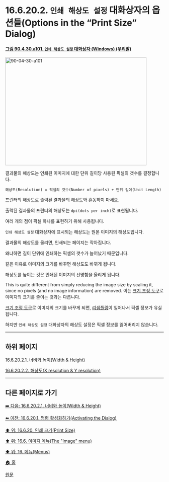 # 16.6.20.2. `인쇄 해상도 설정` 대화상자의 옵션들(Options in the “Print Size” Dialog)

<a id="90-04-30-a101"></a>

#### [그림 90.4.30.a101. `인쇄 해상도 설정` 대화상자 (Windows) (우리말)](./90-04-0030-set_image_print_resolution.md#90-04-30-a101)
<img width="449" height="343" alt="90-04-30-a101" src="https://github.com/wonder13662/gimp/assets/15767104/6f4138fe-b944-4a86-bd46-9b30ddd4181c" />

결과물의 해상도는 인쇄된 이미지에 대한 단위 길이당 사용된 픽셀의 갯수를 결정합니다.

```
해상도(Resolution) = 픽셀의 갯수(Number of pixels) ÷ 단위 길이(Unit Length)
```

프린터의 해상도로 출력된 결과물의 해상도와 혼동하지 마세요.

출력된 결과물의 프린터의 해상도는 `dpi(dots per inch)`로 표현됩니다.

여러 개의 점이 픽셀 하나를 표현하기 위해 사용됩니다.

`인쇄 해상도 설정` 대화상자에 표시되는 해상도는 원본 이미지의 해상도입니다.

결과물의 해상도를 올리면, 인쇄되는 페이지는 작아집니다.

왜냐하면 길이 단위에 인쇄하는 픽셀의 갯수가 늘어났기 때문입니다.

같은 이유로 이미지의 크기를 바꾸면 해상도도 바뀌게 됩니다.

해상도를 높이는 것은 인쇄된 이미지의 선명함을 올리게 됩니다.

This is quite different from simply reducing the image size by scaling it, since no pixels (and no image information) are removed.
이는 [크기 조정 도구](./14-04-06-00-scale.md)로 이미지의 크기를 줄이는 것과는 다릅니다.

[크기 조정 도구](./14-04-06-00-scale.md)로 이미지의 크기를 바꾸게 되면, [리샘플링](./19-glossaryx-resample.md)이 일어나서 픽셀 정보가 유실됩니다.

하지만 `인쇄 해상도 설정` 대화상자의 해상도 설정은 픽셀 정보를 잃어버리지 않습니다.

***

## 하위 페이지

[16.6.20.2.1. 너비와 높이(Width & Height)](./16-06-20-02-01-width_n_height.md)

[16.6.20.2.2. 해상도(X resolution & Y resolution)](./16-06-20-02-02-x_n_y_resolution.md)

***

## 다른 페이지로 가기

[➡️ 다음: 16.6.20.2.1. 너비와 높이(Width & Height)](./16-06-20-02-01-width_n_height.md)

[⬅️ 이전: 16.6.20.1. 명령 활성화하기(Activating the Dialog)](./16-06-20-01-activating_the_dialog.md)

[⬆️ 위: 16.6.20. 인쇄 크기(Print Size)](./16-06-20-00-print-size.md)

[⬆️ 위: 16.6. 이미지 메뉴(The "Image" menu)](./16-06-00-the-image-menu.md)

[⬆️ 위: 16. 메뉴(Menus)](./16-00-menus.md)

[🏠 홈](./00-home.md)

[원문](https://docs.gimp.org/2.10/ko/gimp-image-print-size.html#idm27522)